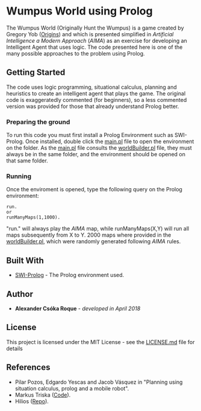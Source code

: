 # Wumpus World using Prolog

The Wumpus World (Originally Hunt the Wumpus) is a game created by Gregory Yob ([Origins](https://www.atariarchives.org/bcc1/showpage.php?page=247)) and which is presented simplified in *Artificial Intelligence a Modern Approach* (*AIMA*) as an exercise for developing an Intelligent Agent that uses logic. The code presented here is one of the many possible approaches to the problem using Prolog.

## Getting Started

The code uses logic programming, situational calculus, planning and heuristics to create an intelligent agent that plays the game. The original code is exaggeratedly commented (for beginners), so a less commented version was provided for those that already understand Prolog better.

### Preparing the ground

To run this code you must first install a Prolog Environment such as SWI-Prolog. Once installed, double click the [main.pl](main.pl) file to open the environment on the folder. As the [main.pl](main.pl) file consults the [worldBuilder.pl](worldBuilder.pl) file, they must always be in the same folder, and the environment should be opened on that same folder.

### Running

Once the enviroment is opened, type the following query on the Prolog environment:

```
run.
or
runManyMaps(1,1000).
```
"run." will always play the *AIMA* map, while runManyMaps(X,Y) will run all maps subsequently from X to Y. 2000 maps where provided in the [worldBuilder.pl](worldBuilder.pl), which were randomly generated following *AIMA* rules.

## Built With

* [SWI-Prolog](http://www.swi-prolog.org) - The Prolog environment used.

## Author

* **Alexander Csóka Roque** - *developed in April 2018*

## License

This project is licensed under the MIT License - see the [LICENSE.md](LICENSE.md) file for details

## References

* Pilar Pozos, Edgardo Yescas and Jacob Vásquez in "Planning using situation calculus, prolog and a mobile robot".
* Markus Triska ([Code](https://www.metalevel.at/wumpusworld/wumpus.pl)).
* Hilios ([Repo](https://github.com/hilios/wumpus-prolog)).
